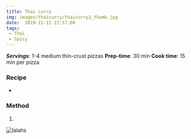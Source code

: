 ```yaml
---
title: Thai curry 
img: images/thaicurry/thaicurry2_thumb.jpg
date:  2019-11-11 21:57:00
tags:
 - Thai
 - Spicy
---
```


<preview text>

***Servings***: 1-4 medium thin-crust pizzas
**Prep-time**: 30 min
**Cook time**: 15 min per pizza

### Recipe

-

### Method

1.

![lalahs](/images/lalas.jpeg)




